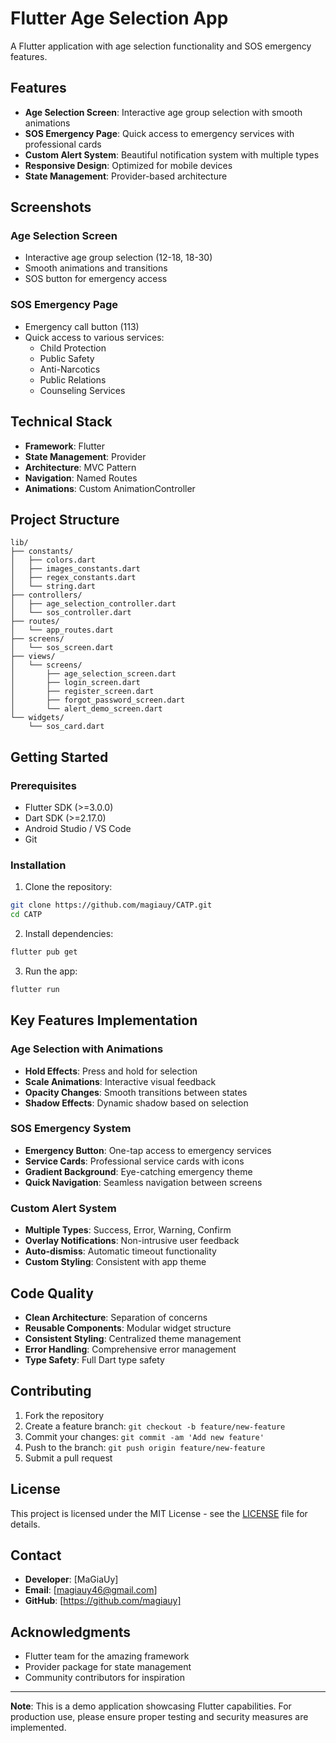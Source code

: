 # Flutter Age Selection App

A Flutter application with age selection functionality and SOS emergency features.

## Features

- **Age Selection Screen**: Interactive age group selection with smooth animations
- **SOS Emergency Page**: Quick access to emergency services with professional cards
- **Custom Alert System**: Beautiful notification system with multiple types
- **Responsive Design**: Optimized for mobile devices
- **State Management**: Provider-based architecture

## Screenshots

### Age Selection Screen
- Interactive age group selection (12-18, 18-30)
- Smooth animations and transitions
- SOS button for emergency access

### SOS Emergency Page
- Emergency call button (113)
- Quick access to various services:
  - Child Protection
  - Public Safety
  - Anti-Narcotics
  - Public Relations
  - Counseling Services

## Technical Stack

- **Framework**: Flutter
- **State Management**: Provider
- **Architecture**: MVC Pattern
- **Navigation**: Named Routes
- **Animations**: Custom AnimationController

## Project Structure

```
lib/
├── constants/
│   ├── colors.dart
│   ├── images_constants.dart
│   ├── regex_constants.dart
│   └── string.dart
├── controllers/
│   ├── age_selection_controller.dart
│   └── sos_controller.dart
├── routes/
│   └── app_routes.dart
├── screens/
│   └── sos_screen.dart
├── views/
│   └── screens/
│       ├── age_selection_screen.dart
│       ├── login_screen.dart
│       ├── register_screen.dart
│       ├── forgot_password_screen.dart
│       └── alert_demo_screen.dart
└── widgets/
    └── sos_card.dart
```

## Getting Started

### Prerequisites

- Flutter SDK (>=3.0.0)
- Dart SDK (>=2.17.0)
- Android Studio / VS Code
- Git

### Installation

1. Clone the repository:
```bash
git clone https://github.com/magiauy/CATP.git
cd CATP
```

2. Install dependencies:
```bash
flutter pub get
```

3. Run the app:
```bash
flutter run
```

## Key Features Implementation

### Age Selection with Animations
- **Hold Effects**: Press and hold for selection
- **Scale Animations**: Interactive visual feedback
- **Opacity Changes**: Smooth transitions between states
- **Shadow Effects**: Dynamic shadow based on selection

### SOS Emergency System
- **Emergency Button**: One-tap access to emergency services
- **Service Cards**: Professional service cards with icons
- **Gradient Background**: Eye-catching emergency theme
- **Quick Navigation**: Seamless navigation between screens

### Custom Alert System
- **Multiple Types**: Success, Error, Warning, Confirm
- **Overlay Notifications**: Non-intrusive user feedback
- **Auto-dismiss**: Automatic timeout functionality
- **Custom Styling**: Consistent with app theme

## Code Quality

- **Clean Architecture**: Separation of concerns
- **Reusable Components**: Modular widget structure
- **Consistent Styling**: Centralized theme management
- **Error Handling**: Comprehensive error management
- **Type Safety**: Full Dart type safety

## Contributing

1. Fork the repository
2. Create a feature branch: `git checkout -b feature/new-feature`
3. Commit your changes: `git commit -am 'Add new feature'`
4. Push to the branch: `git push origin feature/new-feature`
5. Submit a pull request

## License

This project is licensed under the MIT License - see the [LICENSE](LICENSE) file for details.

## Contact

- **Developer**: [MaGiaUy]
- **Email**: [magiauy46@gmail.com]
- **GitHub**: [https://github.com/magiauy]

## Acknowledgments

- Flutter team for the amazing framework
- Provider package for state management
- Community contributors for inspiration

---

**Note**: This is a demo application showcasing Flutter capabilities. For production use, please ensure proper testing and security measures are implemented.
